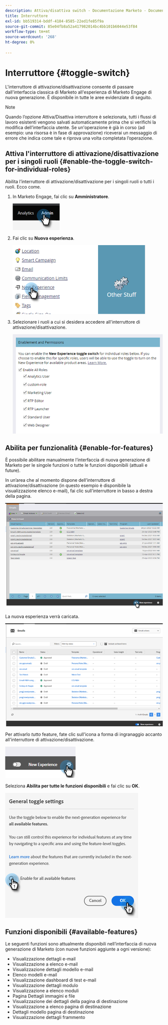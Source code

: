 ```yaml
---
description: Attiva/disattiva switch - Documentazione Marketo - Documentazione del prodotto
title: Interruttore
exl-id: bb519314-bddf-4184-8585-22ed1fe85f9a
source-git-commit: 85e04fb8a52a417982014bc4bb101b6044e53f84
workflow-type: tm+mt
source-wordcount: '268'
ht-degree: 0%

---
```


# Interruttore {#toggle-switch}

L&#39;interruttore di attivazione/disattivazione consente di passare dall&#39;interfaccia classica di Marketo all&#39;esperienza di Marketo Engage di nuova generazione. È disponibile in tutte le aree evidenziate di seguito.

>[!NOTE]
>
>Quando l’opzione Attiva/Disattiva interruttore è selezionata, tutti i flussi di lavoro esistenti vengono salvati automaticamente prima che si verifichi la modifica dell’interfaccia utente. Se un&#39;operazione è già in corso (ad esempio: una risorsa è in fase di approvazione) riceverai un messaggio di errore che indica come tale e riprova una volta completata l’operazione.

## Attiva l&#39;interruttore di attivazione/disattivazione per i singoli ruoli {#enable-the-toggle-switch-for-individual-roles}

Abilita l’interruttore di attivazione/disattivazione per i singoli ruoli o tutti i ruoli. Ecco come.

1. In Marketo Engage, fai clic su **Amministratore**.

   ![](assets/toggle-switch-1.png)

1. Fai clic su **Nuova esperienza**.

   ![](assets/toggle-switch-2.png)

1. Selezionare i ruoli a cui si desidera accedere all&#39;interruttore di attivazione/disattivazione.

   ![](assets/toggle-switch-3.png)

## Abilita per funzionalità {#enable-for-features}

È possibile abilitare manualmente l’interfaccia di nuova generazione di Marketo per le singole funzioni o tutte le funzioni disponibili (attuali e future).

In un’area che al momento dispone dell’interruttore di attivazione/disattivazione (in questo esempio è disponibile la visualizzazione elenco e-mail), fai clic sull’interruttore in basso a destra della pagina.

![](assets/toggle-switch-4.png)

La nuova esperienza verrà caricata.

![](assets/toggle-switch-5.png)

Per attivarlo _tutto_ feature, fate clic sull&#39;icona a forma di ingranaggio accanto all&#39;interruttore di attivazione/disattivazione.

![](assets/toggle-switch-6.png)

Seleziona **Abilita per tutte le funzioni disponibili** e fai clic su **OK**.

![](assets/toggle-switch-7.png)

## Funzioni disponibili {#available-features}

Le seguenti funzioni sono attualmente disponibili nell’interfaccia di nuova generazione di Marketo (con nuove funzioni aggiunte a ogni versione):

* Visualizzazione dettagli e-mail
* Visualizzazione a elenco e-mail
* Visualizzazione dettagli modello e-mail
* Elenco modelli e-mail
* Visualizzazione dashboard di test e-mail
* Visualizzazione dettagli modulo
* Visualizzazione a elenco moduli
* Pagina Dettagli immagini e file
* Visualizzazione dei dettagli della pagina di destinazione
* Visualizzazione a elenco pagina di destinazione
* Dettagli modello pagina di destinazione
* Visualizzazione dettagli frammento

